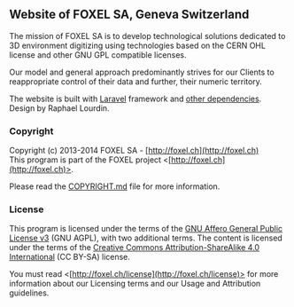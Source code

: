 
## Website of FOXEL SA, Geneva Switzerland

The mission of FOXEL SA is to develop technological solutions dedicated to 3D
environment digitizing using technologies based on the CERN OHL license and
other GNU GPL compatible licenses.

Our model and general approach predominantly strives for our Clients to
reappropriate control of their data and further, their numeric territory.

The website is built with [Laravel](http://laravel.com) framework and [other
dependencies](COPYRIGHT.md). Design by Raphael Lourdin.


### Copyright

Copyright (c) 2013-2014 FOXEL SA - [http://foxel.ch](http://foxel.ch)<br />
This program is part of the FOXEL project <[http://foxel.ch](http://foxel.ch)>.

Please read the [COPYRIGHT.md](COPYRIGHT.md) file for more information.


### License

This program is licensed under the terms of the
[GNU Affero General Public License v3](http://www.gnu.org/licenses/agpl.html)
(GNU AGPL), with two additional terms. The content is licensed under the terms
of the
[Creative Commons Attribution-ShareAlike 4.0 International](http://creativecommons.org/licenses/by-sa/4.0/)
(CC BY-SA) license.

You must read <[http://foxel.ch/license](http://foxel.ch/license)> for more
information about our Licensing terms and our Usage and Attribution guidelines.
